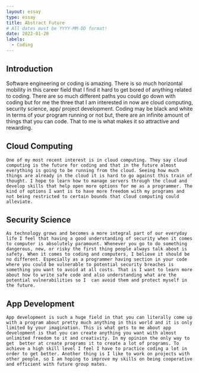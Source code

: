 ```yaml
---
layout: essay
type: essay
title: Abstract Future
# All dates must be YYYY-MM-DD format!
date: 2022-01-20
labels:
  - Coding
---
```


## Introduction
Software engineering or coding is amazing. There is so much horizontal mobility in this career field that I find it hard to get bored of anything related to coding. There are so much different paths you could go down with coding but for me the three that I am interested in now are cloud computing, security science, app/ project development. Coding may be black and white in terms of your program running or not but, there are an infinite amount of things that you can code. That to me is what makes it so attractive and rewarding. 
## Cloud Computing
	One of my most recent interest is in cloud computing. They say cloud computing is the future for coding and that in the future almost everything is going to be running from the cloud. Seeing how much things are already in the cloud it is hard to go against this train of thought. I hope to learn how to manage servers through the cloud and develop skills that help open more options for me as a programmer. The kind of options I want is to have more freedom with my programs and not being restricted to certain bounds that cloud computing could alleviate. 
## Security Science
	As technology grows and becomes a more integral part of our everyday life I feel that having a good understanding of security when it comes to computer is absolutely paramount. Whenever you go to do something dangerous, new, or risky the first thing people always talk about is safety. When it comes to coding and computers, I believe it should be no different. Especially as a programmer having section in your code where you could be vulnerable to potential security breaches is something you want to avoid at all costs. That is I want to learn more about how to write safe code and also understanding what are the potential vulnerabilities so I  can avoid them and protect myself in the future.
## App Development 
	App development is such a huge field in that you can literally come up with a program about pretty much anything in this world and it is only limited by your imagination. This is what gets to me about app development is that you can create anything you want with almost unlimited freedom to it and creativity. In my opinion the only way to get  better at create programs it to create a lot of programs. To achieve a high skill level I feel I have to practice coding a lot in order to get better. Another thing is I like to work on projects with other people, so I am hoping to improve my skills on being cooperative and efficient with future group mates. 

